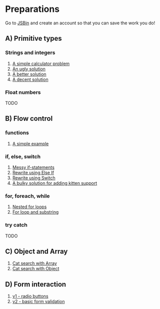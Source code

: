 # Preparations

Go to [JSBin](http://jsbin.com) and create an account so that you can save the work you do!

## A) Primitive types 

### Strings and integers

1. [A simple calculator problem](https://jsbin.com/jubipex/edit?html,js,output)
2. [An ugly solution](https://jsbin.com/lanisel/edit?html,js,output)
3. [A better solution](https://jsbin.com/yebipav/edit?html,js,output)
4. [A decent solution](https://jsbin.com/pavifud/edit?html,js,output)

### Float numbers

TODO

## B) Flow control

### functions

1. [A simple example](https://jsbin.com/jiloruf/edit?html,js,output)

### if, else, switch

1. [Messy if-statements](https://jsbin.com/fuqowun/edit?html,js,output)
2. [Rewrite using Else If](https://jsbin.com/wujeviw/edit?html,js,output)
3. [Rewrite using Switch](https://jsbin.com/kajiqol/edit?html,js,output)
4. [A bulky solution for adding kitten support](https://jsbin.com/silori/edit?html,js,output)

### for, foreach, while

1. [Nested for loops](https://jsbin.com/xucabeq/edit?html,js,console,output)
2. [For loop and substring](https://jsbin.com/viyuxag/1/edit?html,js,output)

### try catch

TODO

## C) Object and Array

1. [Cat search with Array](https://jsbin.com/papawij/edit?html,js,output)
2. [Cat search with Object](https://jsbin.com/diboxaf/edit?html,js,output)

## D) Form interaction

1. [v1 - radio buttons](https://jsbin.com/juwigic/edit?html,js,output)
2. [v2 - basic form validation](https://jsbin.com/yigubas/edit?html,js,output)
